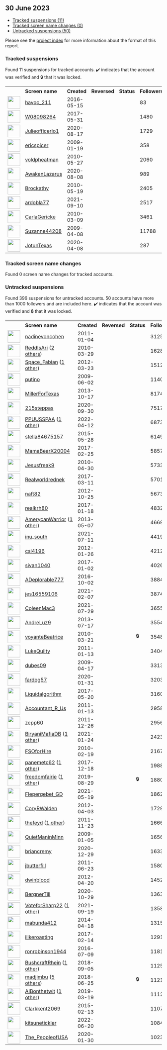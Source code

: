 ## 30 June 2023

* [Tracked suspensions (11)](#tracked-suspensions)
* [Tracked screen name changes (0)](#tracked-screen-name-changes)
* [Untracked suspensions (50)](#untracked-suspensions)

Please see the [project index](https://github.com/travisbrown/twitter-watch) for more information about the format of this report.

### Tracked suspensions

Found 11 suspensions for tracked accounts.
  ✔️ indicates that the account was verified and 🔒 that it was locked.

<table>
    <tr>
        <th></th>
        <th align="left">Screen name</th>
        <th align="left">Created</th>
        <th align="left">Reversed</th>
        <th align="left">Status</th>
        <th align="left">Followers</th>
        <th align="left">Ranking</th></tr>
    </tr>
        <tr>
            <td><a href="https://twitter.com/intent/user?user_id=731781797126635520">
                <img src="https://pbs.twimg.com/profile_images/1347721283019157506/7w8UIBQu_normal.jpg" width="40px" height="40px" align="center"/></a>
            </td>
            <td>
                <a href="https://twitter.com/havoc_211">havoc_211</a></td>
            <td>2016-05-15</td>
            <td></td>
            <td align="center"></td>
            <td>83</td>
            <td>10770</td>
        </tr>
        <tr>
            <td><a href="https://twitter.com/intent/user?user_id=869803568340938752">
                <img src="https://abs.twimg.com/sticky/default_profile_images/default_profile_normal.png" width="40px" height="40px" align="center"/></a>
            </td>
            <td>
                <a href="https://twitter.com/W08098264">W08098264</a></td>
            <td>2017-05-31</td>
            <td></td>
            <td align="center"></td>
            <td>1480</td>
            <td>22256</td>
        </tr>
        <tr>
            <td><a href="https://twitter.com/intent/user?user_id=1295489645296443393">
                <img src="https://pbs.twimg.com/profile_images/1469728994509656065/DM500Zff_normal.jpg" width="40px" height="40px" align="center"/></a>
            </td>
            <td>
                <a href="https://twitter.com/Julieofficerlo1">Julieofficerlo1</a></td>
            <td>2020-08-17</td>
            <td></td>
            <td align="center"></td>
            <td>1729</td>
            <td>24685</td>
        </tr>
        <tr>
            <td><a href="https://twitter.com/intent/user?user_id=19187887">
                <img src="https://pbs.twimg.com/profile_images/1012185888795680768/bmNCRTD3_normal.png" width="40px" height="40px" align="center"/></a>
            </td>
            <td>
                <a href="https://twitter.com/ericspicer">ericspicer</a></td>
            <td>2009-01-19</td>
            <td></td>
            <td align="center"></td>
            <td>358</td>
            <td>35268</td>
        </tr>
        <tr>
            <td><a href="https://twitter.com/intent/user?user_id=148757286">
                <img src="https://pbs.twimg.com/profile_images/715500430919340032/zUTwInJ3_normal.jpg" width="40px" height="40px" align="center"/></a>
            </td>
            <td>
                <a href="https://twitter.com/voldpheatman">voldpheatman</a></td>
            <td>2010-05-27</td>
            <td></td>
            <td align="center"></td>
            <td>2060</td>
            <td>39375</td>
        </tr>
        <tr>
            <td><a href="https://twitter.com/intent/user?user_id=1291927544661454849">
                <img src="https://pbs.twimg.com/profile_images/1300503877297623051/L1HqXuov_normal.jpg" width="40px" height="40px" align="center"/></a>
            </td>
            <td>
                <a href="https://twitter.com/AwakenLazarus">AwakenLazarus</a></td>
            <td>2020-08-08</td>
            <td></td>
            <td align="center"></td>
            <td>989</td>
            <td>42151</td>
        </tr>
        <tr>
            <td><a href="https://twitter.com/intent/user?user_id=145608580">
                <img src="https://pbs.twimg.com/profile_images/1525015481782087680/roqW3NoQ_normal.jpg" width="40px" height="40px" align="center"/></a>
            </td>
            <td>
                <a href="https://twitter.com/Brockathy">Brockathy</a></td>
            <td>2010-05-19</td>
            <td></td>
            <td align="center"></td>
            <td>2405</td>
            <td>58463</td>
        </tr>
        <tr>
            <td><a href="https://twitter.com/intent/user?user_id=1436154338339082256">
                <img src="https://pbs.twimg.com/profile_images/1552268826292756481/NR5JPTI3_normal.jpg" width="40px" height="40px" align="center"/></a>
            </td>
            <td>
                <a href="https://twitter.com/ardobla77">ardobla77</a></td>
            <td>2021-09-10</td>
            <td></td>
            <td align="center"></td>
            <td>2517</td>
            <td>61186</td>
        </tr>
        <tr>
            <td><a href="https://twitter.com/intent/user?user_id=121441139">
                <img src="https://pbs.twimg.com/profile_images/1367228862803947522/eViHz_ap_normal.jpg" width="40px" height="40px" align="center"/></a>
            </td>
            <td>
                <a href="https://twitter.com/CarlaGericke">CarlaGericke</a></td>
            <td>2010-03-09</td>
            <td></td>
            <td align="center"></td>
            <td>3461</td>
            <td>66408</td>
        </tr>
        <tr>
            <td><a href="https://twitter.com/intent/user?user_id=29706898">
                <img src="https://pbs.twimg.com/profile_images/3112032537/d2c1431ee41a667f610d1e7f69359fe2_normal.png" width="40px" height="40px" align="center"/></a>
            </td>
            <td>
                <a href="https://twitter.com/Suzanne44208">Suzanne44208</a></td>
            <td>2009-04-08</td>
            <td></td>
            <td align="center"></td>
            <td>11788</td>
            <td>66796</td>
        </tr>
        <tr>
            <td><a href="https://twitter.com/intent/user?user_id=1247942269195489281">
                <img src="https://pbs.twimg.com/profile_images/1551660464203079681/Pi1NZnzc_normal.jpg" width="40px" height="40px" align="center"/></a>
            </td>
            <td>
                <a href="https://twitter.com/JotunTexas">JotunTexas</a></td>
            <td>2020-04-08</td>
            <td></td>
            <td align="center"></td>
            <td>287</td>
            <td>94404</td>
        </tr></table>

### Tracked screen name changes

Found 0 screen name changes for tracked accounts.

### Untracked suspensions

Found 396 suspensions for untracked accounts.
50 accounts have more than 1000 followers and are included here.
  ✔️ indicates that the account was verified and 🔒 that it was locked.

<table>
    <tr>
        <th></th>
        <th align="left">Screen name</th>
        <th align="left">Created</th>
        <th align="left">Reversed</th>
        <th align="left">Status</th>
        <th align="left">Followers</th>
    </tr>
        <tr>
            <td><a href="https://twitter.com/intent/user?user_id=233897457">
                <img src="https://pbs.twimg.com/profile_images/907450039550672897/-KQILD5U_normal.jpg" width="40px" height="40px" align="center"/></a>
            </td>
            <td>
                <a href="https://twitter.com/nadinevoncohen">nadinevoncohen</a></td>
            <td>2011-01-04</td>
            <td></td>
            <td align="center"></td>
            <td>31250</td>
        </tr>
        <tr>
            <td><a href="https://twitter.com/intent/user?user_id=127399263">
                <img src="https://pbs.twimg.com/profile_images/1569693637465833475/-c1x1rtW_normal.jpg" width="40px" height="40px" align="center"/></a>
            </td>
            <td>
                <a href="https://twitter.com/ReddIsAri">ReddIsAri</a>&nbsp;(<a href="https://api.memory.lol/v1/tw/id/127399263">2 others</a>)&nbsp;</td>
            <td>2010-03-29</td>
            <td></td>
            <td align="center"></td>
            <td>16287</td>
        </tr>
        <tr>
            <td><a href="https://twitter.com/intent/user?user_id=534348118">
                <img src="https://pbs.twimg.com/profile_images/1386205572857466881/rl6DAW-D_normal.jpg" width="40px" height="40px" align="center"/></a>
            </td>
            <td>
                <a href="https://twitter.com/Space_Fabian">Space_Fabian</a>&nbsp;(<a href="https://api.memory.lol/v1/tw/id/534348118">1 other</a>)&nbsp;</td>
            <td>2012-03-23</td>
            <td></td>
            <td align="center"></td>
            <td>15120</td>
        </tr>
        <tr>
            <td><a href="https://twitter.com/intent/user?user_id=44148094">
                <img src="https://pbs.twimg.com/profile_images/1591151820948348928/ud8kH8Ag_normal.jpg" width="40px" height="40px" align="center"/></a>
            </td>
            <td>
                <a href="https://twitter.com/putino">putino</a></td>
            <td>2009-06-02</td>
            <td></td>
            <td align="center"></td>
            <td>11404</td>
        </tr>
        <tr>
            <td><a href="https://twitter.com/intent/user?user_id=1967084534">
                <img src="https://pbs.twimg.com/profile_images/1584602568616968193/hIhsgjqH_normal.jpg" width="40px" height="40px" align="center"/></a>
            </td>
            <td>
                <a href="https://twitter.com/MillerForTexas">MillerForTexas</a></td>
            <td>2013-10-17</td>
            <td></td>
            <td align="center"></td>
            <td>8174</td>
        </tr>
        <tr>
            <td><a href="https://twitter.com/intent/user?user_id=1311393387463966723">
                <img src="https://pbs.twimg.com/profile_images/1591970874810421248/oJC7HXh9_normal.jpg" width="40px" height="40px" align="center"/></a>
            </td>
            <td>
                <a href="https://twitter.com/215steppas">215steppas</a></td>
            <td>2020-09-30</td>
            <td></td>
            <td align="center"></td>
            <td>7517</td>
        </tr>
        <tr>
            <td><a href="https://twitter.com/intent/user?user_id=1513939716105981953">
                <img src="https://pbs.twimg.com/profile_images/1584212975359262720/ibABquPY_normal.jpg" width="40px" height="40px" align="center"/></a>
            </td>
            <td>
                <a href="https://twitter.com/PPUUSSPAA">PPUUSSPAA</a>&nbsp;(<a href="https://api.memory.lol/v1/tw/id/1513939716105981953">1 other</a>)&nbsp;</td>
            <td>2022-04-12</td>
            <td></td>
            <td align="center"></td>
            <td>6873</td>
        </tr>
        <tr>
            <td><a href="https://twitter.com/intent/user?user_id=3301119759">
                <img src="https://pbs.twimg.com/profile_images/1090350836889411584/JnWQsmvZ_normal.jpg" width="40px" height="40px" align="center"/></a>
            </td>
            <td>
                <a href="https://twitter.com/stella84675157">stella84675157</a></td>
            <td>2015-05-28</td>
            <td></td>
            <td align="center"></td>
            <td>6149</td>
        </tr>
        <tr>
            <td><a href="https://twitter.com/intent/user?user_id=835596316382126080">
                <img src="https://pbs.twimg.com/profile_images/1586308306355699712/vUeDli7M_normal.jpg" width="40px" height="40px" align="center"/></a>
            </td>
            <td>
                <a href="https://twitter.com/MamaBearX20004">MamaBearX20004</a></td>
            <td>2017-02-25</td>
            <td></td>
            <td align="center"></td>
            <td>5857</td>
        </tr>
        <tr>
            <td><a href="https://twitter.com/intent/user?user_id=138621745">
                <img src="https://pbs.twimg.com/profile_images/1598651864513388544/aZcImtxh_normal.jpg" width="40px" height="40px" align="center"/></a>
            </td>
            <td>
                <a href="https://twitter.com/Jesusfreak9">Jesusfreak9</a></td>
            <td>2010-04-30</td>
            <td></td>
            <td align="center"></td>
            <td>5733</td>
        </tr>
        <tr>
            <td><a href="https://twitter.com/intent/user?user_id=840694455703392256">
                <img src="https://pbs.twimg.com/profile_images/1149849400740593665/GtTgJ96z_normal.jpg" width="40px" height="40px" align="center"/></a>
            </td>
            <td>
                <a href="https://twitter.com/Realworldrednek">Realworldrednek</a></td>
            <td>2017-03-11</td>
            <td></td>
            <td align="center"></td>
            <td>5701</td>
        </tr>
        <tr>
            <td><a href="https://twitter.com/intent/user?user_id=904863313">
                <img src="https://pbs.twimg.com/profile_images/1394426606484135936/6LvCUYfX_normal.jpg" width="40px" height="40px" align="center"/></a>
            </td>
            <td>
                <a href="https://twitter.com/naft82">naft82</a></td>
            <td>2012-10-25</td>
            <td></td>
            <td align="center"></td>
            <td>5673</td>
        </tr>
        <tr>
            <td><a href="https://twitter.com/intent/user?user_id=821763145391804416">
                <img src="https://pbs.twimg.com/profile_images/1072534960496627712/QD9VH96e_normal.jpg" width="40px" height="40px" align="center"/></a>
            </td>
            <td>
                <a href="https://twitter.com/realkrh80">realkrh80</a></td>
            <td>2017-01-18</td>
            <td></td>
            <td align="center"></td>
            <td>4832</td>
        </tr>
        <tr>
            <td><a href="https://twitter.com/intent/user?user_id=1409907002">
                <img src="https://pbs.twimg.com/profile_images/1594305954883018752/vLgBa5HB_normal.jpg" width="40px" height="40px" align="center"/></a>
            </td>
            <td>
                <a href="https://twitter.com/AmerycanWarrior">AmerycanWarrior</a>&nbsp;(<a href="https://api.memory.lol/v1/tw/id/1409907002">1 other</a>)&nbsp;</td>
            <td>2013-05-07</td>
            <td></td>
            <td align="center"></td>
            <td>4669</td>
        </tr>
        <tr>
            <td><a href="https://twitter.com/intent/user?user_id=1414255669390233603">
                <img src="https://pbs.twimg.com/profile_images/1598309793076232195/aWyJWwpn_normal.jpg" width="40px" height="40px" align="center"/></a>
            </td>
            <td>
                <a href="https://twitter.com/inu_south">inu_south</a></td>
            <td>2021-07-11</td>
            <td></td>
            <td align="center"></td>
            <td>4419</td>
        </tr>
        <tr>
            <td><a href="https://twitter.com/intent/user?user_id=474547059">
                <img src="https://pbs.twimg.com/profile_images/969641958409998338/hFVxV7xL_normal.jpg" width="40px" height="40px" align="center"/></a>
            </td>
            <td>
                <a href="https://twitter.com/csl4196">csl4196</a></td>
            <td>2012-01-26</td>
            <td></td>
            <td align="center"></td>
            <td>4212</td>
        </tr>
        <tr>
            <td><a href="https://twitter.com/intent/user?user_id=815960928663572486">
                <img src="https://pbs.twimg.com/profile_images/1054215244791406592/Xe1H_YcC_normal.jpg" width="40px" height="40px" align="center"/></a>
            </td>
            <td>
                <a href="https://twitter.com/sivan1040">sivan1040</a></td>
            <td>2017-01-02</td>
            <td></td>
            <td align="center"></td>
            <td>4026</td>
        </tr>
        <tr>
            <td><a href="https://twitter.com/intent/user?user_id=782590273326944256">
                <img src="https://pbs.twimg.com/profile_images/1123814984402776067/B187sV3X_normal.png" width="40px" height="40px" align="center"/></a>
            </td>
            <td>
                <a href="https://twitter.com/ADeplorable777">ADeplorable777</a></td>
            <td>2016-10-02</td>
            <td></td>
            <td align="center"></td>
            <td>3884</td>
        </tr>
        <tr>
            <td><a href="https://twitter.com/intent/user?user_id=1358251903818342409">
                <img src="https://pbs.twimg.com/profile_images/1578772457745530882/bySMeZ5O_normal.jpg" width="40px" height="40px" align="center"/></a>
            </td>
            <td>
                <a href="https://twitter.com/jes16559106">jes16559106</a></td>
            <td>2021-02-07</td>
            <td></td>
            <td align="center"></td>
            <td>3874</td>
        </tr>
        <tr>
            <td><a href="https://twitter.com/intent/user?user_id=1420567433820229633">
                <img src="https://pbs.twimg.com/profile_images/1476244282126254093/CDrMVV9y_normal.jpg" width="40px" height="40px" align="center"/></a>
            </td>
            <td>
                <a href="https://twitter.com/ColeenMac3">ColeenMac3</a></td>
            <td>2021-07-29</td>
            <td></td>
            <td align="center"></td>
            <td>3655</td>
        </tr>
        <tr>
            <td><a href="https://twitter.com/intent/user?user_id=1599819103">
                <img src="https://pbs.twimg.com/profile_images/1559981907206557696/cFgV6WEJ_normal.png" width="40px" height="40px" align="center"/></a>
            </td>
            <td>
                <a href="https://twitter.com/AndreLuz9">AndreLuz9</a></td>
            <td>2013-07-17</td>
            <td></td>
            <td align="center"></td>
            <td>3554</td>
        </tr>
        <tr>
            <td><a href="https://twitter.com/intent/user?user_id=125019504">
                <img src="https://pbs.twimg.com/profile_images/1574362862964953089/avoMTzei_normal.jpg" width="40px" height="40px" align="center"/></a>
            </td>
            <td>
                <a href="https://twitter.com/voyanteBeatrice">voyanteBeatrice</a></td>
            <td>2010-03-21</td>
            <td></td>
            <td align="center">🔒</td>
            <td>3548</td>
        </tr>
        <tr>
            <td><a href="https://twitter.com/intent/user?user_id=237656121">
                <img src="https://pbs.twimg.com/profile_images/1542908655619944450/udb5y8QJ_normal.jpg" width="40px" height="40px" align="center"/></a>
            </td>
            <td>
                <a href="https://twitter.com/LukeQuilty">LukeQuilty</a></td>
            <td>2011-01-13</td>
            <td></td>
            <td align="center"></td>
            <td>3404</td>
        </tr>
        <tr>
            <td><a href="https://twitter.com/intent/user?user_id=32646385">
                <img src="https://pbs.twimg.com/profile_images/1355184600562200578/bZpYR6qF_normal.jpg" width="40px" height="40px" align="center"/></a>
            </td>
            <td>
                <a href="https://twitter.com/dubes09">dubes09</a></td>
            <td>2009-04-17</td>
            <td></td>
            <td align="center"></td>
            <td>3313</td>
        </tr>
        <tr>
            <td><a href="https://twitter.com/intent/user?user_id=1223317561598590976">
                <img src="https://pbs.twimg.com/profile_images/1382809587347124224/yBMkrrNH_normal.jpg" width="40px" height="40px" align="center"/></a>
            </td>
            <td>
                <a href="https://twitter.com/fardog57">fardog57</a></td>
            <td>2020-01-31</td>
            <td></td>
            <td align="center"></td>
            <td>3203</td>
        </tr>
        <tr>
            <td><a href="https://twitter.com/intent/user?user_id=866042857785769984">
                <img src="https://abs.twimg.com/sticky/default_profile_images/default_profile_normal.png" width="40px" height="40px" align="center"/></a>
            </td>
            <td>
                <a href="https://twitter.com/Liquidalgorithm">Liquidalgorithm</a></td>
            <td>2017-05-20</td>
            <td></td>
            <td align="center"></td>
            <td>3160</td>
        </tr>
        <tr>
            <td><a href="https://twitter.com/intent/user?user_id=237821682">
                <img src="https://pbs.twimg.com/profile_images/2343179864/4RCrd402_normal" width="40px" height="40px" align="center"/></a>
            </td>
            <td>
                <a href="https://twitter.com/Accountant_R_Us">Accountant_R_Us</a></td>
            <td>2011-01-13</td>
            <td></td>
            <td align="center"></td>
            <td>2958</td>
        </tr>
        <tr>
            <td><a href="https://twitter.com/intent/user?user_id=447111327">
                <img src="https://pbs.twimg.com/profile_images/378800000753618425/17a5d8660428f4f64a10f1dd33de8df2_normal.jpeg" width="40px" height="40px" align="center"/></a>
            </td>
            <td>
                <a href="https://twitter.com/zepp60">zepp60</a></td>
            <td>2011-12-26</td>
            <td></td>
            <td align="center"></td>
            <td>2956</td>
        </tr>
        <tr>
            <td><a href="https://twitter.com/intent/user?user_id=1353348709262585856">
                <img src="https://pbs.twimg.com/profile_images/1559934491459665920/fnbjPRcY_normal.jpg" width="40px" height="40px" align="center"/></a>
            </td>
            <td>
                <a href="https://twitter.com/BiryaniMafiaDB">BiryaniMafiaDB</a>&nbsp;(<a href="https://api.memory.lol/v1/tw/id/1353348709262585856">1 other</a>)&nbsp;</td>
            <td>2021-01-24</td>
            <td></td>
            <td align="center"></td>
            <td>2423</td>
        </tr>
        <tr>
            <td><a href="https://twitter.com/intent/user?user_id=115750555">
                <img src="https://pbs.twimg.com/profile_images/1557081424296955904/f_pSr7Wy_normal.jpg" width="40px" height="40px" align="center"/></a>
            </td>
            <td>
                <a href="https://twitter.com/FSOforHire">FSOforHire</a></td>
            <td>2010-02-19</td>
            <td></td>
            <td align="center"></td>
            <td>2167</td>
        </tr>
        <tr>
            <td><a href="https://twitter.com/intent/user?user_id=942849893827334145">
                <img src="https://pbs.twimg.com/profile_images/1499492812919816192/rpBC-tkX_normal.jpg" width="40px" height="40px" align="center"/></a>
            </td>
            <td>
                <a href="https://twitter.com/panemetc62">panemetc62</a>&nbsp;(<a href="https://api.memory.lol/v1/tw/id/942849893827334145">1 other</a>)&nbsp;</td>
            <td>2017-12-18</td>
            <td></td>
            <td align="center"></td>
            <td>1988</td>
        </tr>
        <tr>
            <td><a href="https://twitter.com/intent/user?user_id=1166949993149685762">
                <img src="https://pbs.twimg.com/profile_images/1538027199256678401/I_f6CBLL_normal.jpg" width="40px" height="40px" align="center"/></a>
            </td>
            <td>
                <a href="https://twitter.com/freedomfairie">freedomfairie</a>&nbsp;(<a href="https://api.memory.lol/v1/tw/id/1166949993149685762">1 other</a>)&nbsp;</td>
            <td>2019-08-29</td>
            <td></td>
            <td align="center">🔒</td>
            <td>1880</td>
        </tr>
        <tr>
            <td><a href="https://twitter.com/intent/user?user_id=1394857946824069126">
                <img src="https://pbs.twimg.com/profile_images/1558776963828813826/pxOC93Hy_normal.jpg" width="40px" height="40px" align="center"/></a>
            </td>
            <td>
                <a href="https://twitter.com/Flepergebet_GD">Flepergebet_GD</a></td>
            <td>2021-05-19</td>
            <td></td>
            <td align="center"></td>
            <td>1862</td>
        </tr>
        <tr>
            <td><a href="https://twitter.com/intent/user?user_id=544513902">
                <img src="https://pbs.twimg.com/profile_images/1569084710772424704/x78s82Bf_normal.jpg" width="40px" height="40px" align="center"/></a>
            </td>
            <td>
                <a href="https://twitter.com/CoryRWalden">CoryRWalden</a></td>
            <td>2012-04-03</td>
            <td></td>
            <td align="center"></td>
            <td>1729</td>
        </tr>
        <tr>
            <td><a href="https://twitter.com/intent/user?user_id=419549859">
                <img src="https://pbs.twimg.com/profile_images/1587553976517644288/hrOw5RVo_normal.jpg" width="40px" height="40px" align="center"/></a>
            </td>
            <td>
                <a href="https://twitter.com/thefeyd">thefeyd</a>&nbsp;(<a href="https://api.memory.lol/v1/tw/id/419549859">1 other</a>)&nbsp;</td>
            <td>2011-11-23</td>
            <td></td>
            <td align="center"></td>
            <td>1666</td>
        </tr>
        <tr>
            <td><a href="https://twitter.com/intent/user?user_id=18639902">
                <img src="https://pbs.twimg.com/profile_images/1530699874/5599d1ff-ab2a-4246-a127-bbae4ed33101_normal.png" width="40px" height="40px" align="center"/></a>
            </td>
            <td>
                <a href="https://twitter.com/QuietManinMinn">QuietManinMinn</a></td>
            <td>2009-01-05</td>
            <td></td>
            <td align="center"></td>
            <td>1656</td>
        </tr>
        <tr>
            <td><a href="https://twitter.com/intent/user?user_id=1343770450283945987">
                <img src="https://pbs.twimg.com/profile_images/1343905339893288961/xyuWnMFc_normal.jpg" width="40px" height="40px" align="center"/></a>
            </td>
            <td>
                <a href="https://twitter.com/briancremy">briancremy</a></td>
            <td>2020-12-29</td>
            <td></td>
            <td align="center"></td>
            <td>1633</td>
        </tr>
        <tr>
            <td><a href="https://twitter.com/intent/user?user_id=322509953">
                <img src="https://pbs.twimg.com/profile_images/1575171285184806912/N-FdqCdN_normal.jpg" width="40px" height="40px" align="center"/></a>
            </td>
            <td>
                <a href="https://twitter.com/jbutterfill">jbutterfill</a></td>
            <td>2011-06-23</td>
            <td></td>
            <td align="center"></td>
            <td>1580</td>
        </tr>
        <tr>
            <td><a href="https://twitter.com/intent/user?user_id=559038477">
                <img src="https://pbs.twimg.com/profile_images/2429123320/dmbh01haizj542ch9atf_normal.png" width="40px" height="40px" align="center"/></a>
            </td>
            <td>
                <a href="https://twitter.com/dwinblood">dwinblood</a></td>
            <td>2012-04-20</td>
            <td></td>
            <td align="center"></td>
            <td>1452</td>
        </tr>
        <tr>
            <td><a href="https://twitter.com/intent/user?user_id=1321876529941544961">
                <img src="https://pbs.twimg.com/profile_images/1454151748776603652/qbmLn3jO_normal.jpg" width="40px" height="40px" align="center"/></a>
            </td>
            <td>
                <a href="https://twitter.com/BergnerTill">BergnerTill</a></td>
            <td>2020-10-29</td>
            <td></td>
            <td align="center"></td>
            <td>1363</td>
        </tr>
        <tr>
            <td><a href="https://twitter.com/intent/user?user_id=1439416945787510787">
                <img src="https://pbs.twimg.com/profile_images/1493787205785030656/csmUR2mq_normal.jpg" width="40px" height="40px" align="center"/></a>
            </td>
            <td>
                <a href="https://twitter.com/VoteforSharp22">VoteforSharp22</a>&nbsp;(<a href="https://api.memory.lol/v1/tw/id/1439416945787510787">1 other</a>)&nbsp;</td>
            <td>2021-09-19</td>
            <td></td>
            <td align="center"></td>
            <td>1358</td>
        </tr>
        <tr>
            <td><a href="https://twitter.com/intent/user?user_id=2492268999">
                <img src="https://pbs.twimg.com/profile_images/1522510260333862918/PVCjxLZC_normal.jpg" width="40px" height="40px" align="center"/></a>
            </td>
            <td>
                <a href="https://twitter.com/mabunda412">mabunda412</a></td>
            <td>2014-04-18</td>
            <td></td>
            <td align="center"></td>
            <td>1315</td>
        </tr>
        <tr>
            <td><a href="https://twitter.com/intent/user?user_id=831560067942117377">
                <img src="https://pbs.twimg.com/profile_images/1593676119256997889/_hmuY1Zw_normal.jpg" width="40px" height="40px" align="center"/></a>
            </td>
            <td>
                <a href="https://twitter.com/ilikeroasting">ilikeroasting</a></td>
            <td>2017-02-14</td>
            <td></td>
            <td align="center"></td>
            <td>1291</td>
        </tr>
        <tr>
            <td><a href="https://twitter.com/intent/user?user_id=751893295089930240">
                <img src="https://pbs.twimg.com/profile_images/1122336979910311936/_Ax-mx7D_normal.png" width="40px" height="40px" align="center"/></a>
            </td>
            <td>
                <a href="https://twitter.com/ronrobinson1944">ronrobinson1944</a></td>
            <td>2016-07-09</td>
            <td></td>
            <td align="center"></td>
            <td>1181</td>
        </tr>
        <tr>
            <td><a href="https://twitter.com/intent/user?user_id=1037479006029926400">
                <img src="https://pbs.twimg.com/profile_images/1380899441683599365/vsdyj-qa_normal.jpg" width="40px" height="40px" align="center"/></a>
            </td>
            <td>
                <a href="https://twitter.com/BushcraftRhein">BushcraftRhein</a>&nbsp;(<a href="https://api.memory.lol/v1/tw/id/1037479006029926400">1 other</a>)&nbsp;</td>
            <td>2018-09-05</td>
            <td></td>
            <td align="center"></td>
            <td>1125</td>
        </tr>
        <tr>
            <td><a href="https://twitter.com/intent/user?user_id=1011242384552841216">
                <img src="https://pbs.twimg.com/profile_images/1494621181135183872/VlDENReU_normal.jpg" width="40px" height="40px" align="center"/></a>
            </td>
            <td>
                <a href="https://twitter.com/madjimbu">madjimbu</a>&nbsp;(<a href="https://api.memory.lol/v1/tw/id/1011242384552841216">5 others</a>)&nbsp;</td>
            <td>2018-06-25</td>
            <td></td>
            <td align="center">🔒</td>
            <td>1121</td>
        </tr>
        <tr>
            <td><a href="https://twitter.com/intent/user?user_id=1108099339413540865">
                <img src="https://pbs.twimg.com/profile_images/1566793196075622403/LLCjHOTk_normal.jpg" width="40px" height="40px" align="center"/></a>
            </td>
            <td>
                <a href="https://twitter.com/AIBonthetwit">AIBonthetwit</a>&nbsp;(<a href="https://api.memory.lol/v1/tw/id/1108099339413540865">1 other</a>)&nbsp;</td>
            <td>2019-03-19</td>
            <td></td>
            <td align="center"></td>
            <td>1112</td>
        </tr>
        <tr>
            <td><a href="https://twitter.com/intent/user?user_id=3034741090">
                <img src="https://pbs.twimg.com/profile_images/1251343118814887936/opdDa3Xw_normal.jpg" width="40px" height="40px" align="center"/></a>
            </td>
            <td>
                <a href="https://twitter.com/Clarkkent2069">Clarkkent2069</a></td>
            <td>2015-02-13</td>
            <td></td>
            <td align="center"></td>
            <td>1107</td>
        </tr>
        <tr>
            <td><a href="https://twitter.com/intent/user?user_id=1538704592472399872">
                <img src="https://pbs.twimg.com/profile_images/1596953841039196160/MSM6Ha9e_normal.jpg" width="40px" height="40px" align="center"/></a>
            </td>
            <td>
                <a href="https://twitter.com/kitsunetickler">kitsunetickler</a></td>
            <td>2022-06-20</td>
            <td></td>
            <td align="center"></td>
            <td>1084</td>
        </tr>
        <tr>
            <td><a href="https://twitter.com/intent/user?user_id=1223010197142196224">
                <img src="https://pbs.twimg.com/profile_images/1223010645442015232/9ALyLA5l_normal.jpg" width="40px" height="40px" align="center"/></a>
            </td>
            <td>
                <a href="https://twitter.com/The_PeopleofUSA">The_PeopleofUSA</a></td>
            <td>2020-01-30</td>
            <td></td>
            <td align="center"></td>
            <td>1023</td>
        </tr></table>
